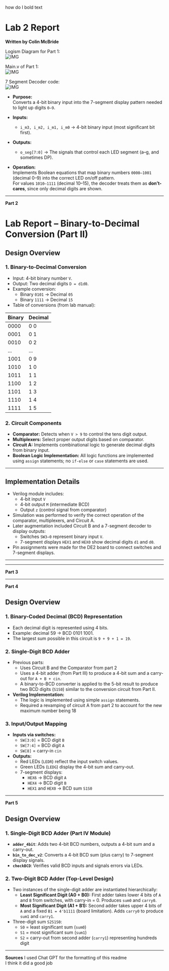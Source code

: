 how do I bold text  
# Lab 2 Report 
**Written by Colin McBride**  

Logism Diagram for Part 1:  
![IMG](img/pt1Sim.png)

Main.v of Part 1:  
![IMG](img/pt1Code.png)  

7 Segment Decoder code:  
![IMG](img/pt1Code2.png)  

- **Purpose:**  
  Converts a 4-bit binary input into the 7-segment display pattern needed to light up digits `0–9`.
- **Inputs:**  
  - `i_m3, i_m2, i_m1, i_m0` → 4-bit binary input (most significant bit first).

- **Outputs:**  
  - `o_seg[7:0]` → The signals that control each LED segment (a–g, and sometimes DP).

- **Operation:**  
  Implements Boolean equations that map binary numbers `0000–1001` (decimal 0–9) into the correct LED on/off pattern.  
  For values `1010–1111` (decimal 10–15), the decoder treats them as **don’t-cares**, since only decimal digits are shown.
  
-----------------------------------------------------------------------------------
**Part 2**
# Lab Report – Binary-to-Decimal Conversion (Part II)

## Design Overview

### 1. Binary-to-Decimal Conversion
- Input: 4-bit binary number `V`.
- Output: Two decimal digits `D = d1d0`.
- Example conversion:
  - Binary `0101` → Decimal `05`
  - Binary `1111` → Decimal `15`
- Table of conversions (from lab manual):

| Binary | Decimal |
|--------|---------|
| 0000   | 0 0     |
| 0001   | 0 1     |
| 0010   | 0 2     |
| ...    | ...     |
| 1001   | 0 9     |
| 1010   | 1 0     |
| 1011   | 1 1     |
| 1100   | 1 2     |
| 1101   | 1 3     |
| 1110   | 1 4     |
| 1111   | 1 5     |

### 2. Circuit Components
- **Comparator:** Detects when `V > 9` to control the tens digit output.
- **Multiplexers:** Select proper output digits based on comparator.
- **Circuit A:** Implements combinational logic to generate decimal digits from binary input.
- **Boolean Logic Implementation:** All logic functions are implemented using `assign` statements; no `if-else` or `case` statements are used.

---

## Implementation Details
- Verilog module includes:
  - 4-bit input `V`
  - 4-bit output `M` (intermediate BCD)
  - Output `z` (control signal from comparator)
- Simulation was performed to verify the correct operation of the comparator, multiplexers, and Circuit A.
- Later augmentation included Circuit B and a 7-segment decoder to display outputs:
  - Switches `SW3−0` represent binary input `V`.
  - 7-segment displays `HEX1` and `HEX0` show decimal digits `d1` and `d0`.
- Pin assignments were made for the DE2 board to connect switches and 7-segment displays.





---





-----------------------------------------------------------------------------------
**Part 3**


-----------------------------------------------------------------------------------
**Part 4**
## Design Overview

### 1. Binary-Coded Decimal (BCD) Representation
- Each decimal digit is represented using 4 bits.
- Example: decimal 59 → BCD 0101 1001.
- The largest sum possible in this circuit is `9 + 9 + 1 = 19`.

### 2. Single-Digit BCD Adder
- Previous parts: 
  - Uses Circuit B and the Comparator from part 2
  - Uses a 4-bit adder (from Part III) to produce a 4-bit sum and a carry-out for `A + B + cin`.
  - A binary-to-BCD converter is applied to the 5-bit result to produce two BCD digits (`S1S0`) similar to the conversion circuit from Part II.
- **Verilog Implementation:**
  - The logic is implemented using simple `assign` statements.
  - Required a revamping of circuit A from part 2 to account for the new maximum number being 18

### 3. Input/Output Mapping
- **Inputs via switches:**
  - `SW[3:0]` = BCD digit `B`
  - `SW[7:4]` = BCD digit `A`
  - `SW[8]` = carry-in `cin`
- **Outputs:**
  - Red LEDs (`LEDR`) reflect the input switch values.
  - Green LEDs (`LEDG`) display the 4-bit sum and carry-out.
  - 7-segment displays:
    - `HEX6` → BCD digit `A`
    - `HEX4` → BCD digit `B`
    - `HEX1` and `HEX0` → BCD sum `S1S0`

-----------------------------------------------------------------------------------
**Part 5**

## Design Overview

### 1. Single-Digit BCD Adder (Part IV Module)
- **`adder_4bit`**: Adds two 4-bit BCD numbers, outputs a 4-bit sum and a carry-out.
- **`bin_to_dec_v2`**: Converts a 4-bit BCD sum (plus carry) to 7-segment display signals.
- **`checkBCD`**: Verifies valid BCD inputs and signals errors via LEDs.

### 2. Two-Digit BCD Adder (Top-Level Design)
- Two instances of the single-digit adder are instantiated hierarchically:
  - **Least Significant Digit (A0 + B0):** First adder takes lower 4 bits of `A` and `B` from switches, with carry-in = 0. Produces `sum0` and `carry0`.
  - **Most Significant Digit (A1 + B1):** Second adder takes upper 4 bits of `A` and a fixed `B1 = 4'b1111` (board limitation). Adds `carry0` to produce `sum1` and `carry1`.
- Three-digit sum `S2S1S0`:
  - `S0` = least significant sum (`sum0`)
  - `S1` = most significant sum (`sum1`)
  - `S2` = carry-out from second adder (`carry1`) representing hundreds digit
 
  
-----------------------------------------------------------------------------------
**Sources**
I used Chat GPT for the formatting of this readme  
I think it did a good job
